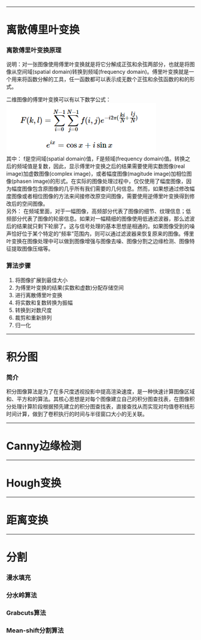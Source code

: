 ----------------------------------------------------------------------
# 离散傅里叶变换
### 离散傅里叶变换原理
说明：对一张图像使用傅里叶变换就是将它分解成正弦和余弦两部分，也就是将图像从空间域(spatial domain)转换到频域(frequency domain)。傅里叶变换就是一个用来将函数分解的工具，任一函数都可以表示成无数个正弦和余弦函数的和的形式。  

二维图像的傅里叶变换可以有以下数学公式：  
![image](https://github.com/Otto-Xu/MyCodeRepository/blob/master/OpenCv/LearningOpenCv3/12.%20Image%20Analysis/%E4%BA%8C%E7%BB%B4%E5%9B%BE%E5%83%8F%E7%9A%84%20%E5%82%85%E9%87%8C%E5%8F%B6%E5%8F%98%E6%8D%A2%E5%85%AC%E5%BC%8F.png)  
其中： f是空间域(spatial domain)值，F是频域(frequency domain)值。转换之后的频域值是复数，因此，显示傅里叶变换之后的结果需要使用实数图像(real image)加虚数图像(complex image)，或者幅度图像(magitude image)加相位图像(phasen image)的形式。在实际的图像处理过程中，仅仅使用了幅度图像，因为幅度图像包含原图像的几乎所有我们需要的几何信息。然而，如果想通过修改幅度图像或者相位图像的方法来间接修改原空间图像，需要使用逆傅里叶变换得到修改后的空间图像。  
另外： 在频域里面，对于一幅图像，高频部分代表了图像的细节、纹理信息；低频部分代表了图像的轮廓信息。如果对一幅精细的图像使用低通滤波器，那么滤波后的结果就只剩下轮廓了。这与信号处理的基本思想是相通的。如果图像受到的噪声恰好位于某个特定的“频率”范围内，则可以通过滤波器来恢复原来的图像。傅里叶变换在图像处理中可以做到图像增强与图像去噪、图像分割之边缘检测、图像特征提取图像压缩等。
### 算法步骤
1. 将图像扩展到最佳大小
2. 为傅里叶变换的结果(实数和虚数)分配存储空间
3. 进行离散傅里叶变换
4. 将实数和复数转换为振幅
5. 转换到对数尺度
6. 裁剪和重新排列
7. 归一化

----------------------------------------------------------------------
# 积分图
### 简介  
积分图像算法是为了在多尺度透视投影中提高渲染速度，是一种快速计算图像区域和、平方和的算法。其核心思想是对每个图像建立自己的积分图查找表，在图像积分处理计算阶段根据预先建立的积分图查找表，直接查找从而实现对均值卷积线形时间计算，做到了卷积执行的时间与半径窗口大小的无关联。

----------------------------------------------------------------------
# Canny边缘检测
----------------------------------------------------------------------
# Hough变换
----------------------------------------------------------------------
# 距离变换
----------------------------------------------------------------------
# 分割
### 漫水填充
### 分水岭算法
### Grabcuts算法
### Mean-shift分割算法
